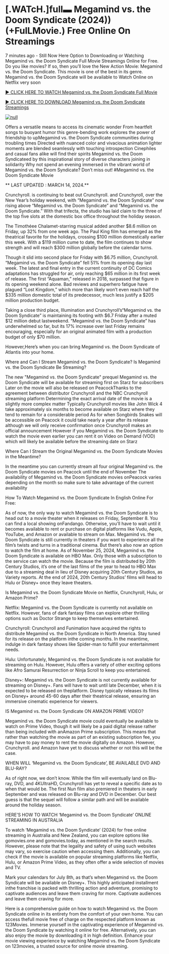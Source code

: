 <h1>[.WATcH.]full▬ Megamind vs. the Doom Syndicate (2024)) (+FulLMovie.) Free Online On Streamings</h1>

7 minutes ago - Still Now Here Option to Downloading or Watching Megamind vs. the Doom Syndicate Full Movie Streamings Online for Free. Do you like movies? If so, then you’ll love the New Action Movie: Megamind vs. the Doom Syndicate. This movie is one of the best in its genre. Megamind vs. the Doom Syndicate will be available to Watch Online on Netflix very soon</p>
<p dir="auto"><a href="https://cutt.ly/Zw0KlVX4" rel="nofollow">► CLICK HERE TO WATCH Megamind vs. the Doom Syndicate Full Movie</a></p>
<p dir="auto"><a href="https://cutt.ly/Zw0KlVX4" rel="nofollow">► CLICK HERE TO DOWNLOAD Megamind vs. the Doom Syndicate Streamings</a></p>
<p dir="auto"><a href="https://cutt.ly/Zw0KlVX4" rel="nofollow"><img src="https://camo.githubusercontent.com/abb2148613ed2c31b6fd5c164e6a142c9074d86e9468c674b26300adbf87c7f7/68747470733a2f2f7374617469632e7769787374617469632e636f6d2f6d656469612f3835356132355f30343362356162656234616534643335616330303331393865376665353665647e6d76322e676966" alt="null" style="max-width: 100%;"></a>
      <span>
        <a href="https://cutt.ly/Zw0KlVX4" rel="nofollow">
</a></span></p><p dir="auto">Offers a versatile means to access its cinematic wonder From heartfelt songs to buoyant humor this genre-bending work explores the power of friendship to upMegamind vs. the Doom Syndicate communities during troubling times Directed with nuanced color and vivacious animation lighter moments are blended seamlessly with touching introspection Cinephiles and casual fans alike will find their spirits Megamind vs. the Doom Syndicateed by this inspirational story of diverse characters joining in solidarity Why not spend an evening immersed in the vibrant world of Megamind vs. the Doom Syndicate? Don’t miss out! #Megamind vs. the Doom Syndicate Movie</p>
<p dir="auto">** LAST UPDATED : MARCH 14, 2024.**</p>
<p dir="auto">Crunchyroll. is continuing to beat out Crunchyroll. and Crunchyroll, over the New Year’s holiday weekend, with “Megamind vs. the Doom Syndicate” now rising above “Megamind vs. the Doom Syndicate” and “Megamind vs. the Doom Syndicate.” With that trifecta, the studio has laid claim to the three of the top five slots at the domestic box office throughout the holiday season.</p>
<p dir="auto">The Timothéee Chalamet-starring musical added another $8.6 million on Friday, up 32% from one week ago. The Paul King film has emerged as the theatrical favorite for the holidays, crossing $100 million domestically earlier this week. With a $119 million cume to date, the film continues to show strength and will reach $300 million globally before the calendar turns.</p>

<p dir="auto">Though it slid into second place for Friday with $6.75 million, Crunchyroll. “Megamind vs. the Doom Syndicate” fell 51% from its opening day last week. The latest and final entry in the current continuity of DC Comics adaptations has struggled for air, only reaching $65 million in its first week of release. The first “Aquaman,” released in 2018, surpassed that figure in its opening weekend alone. Bad reviews and superhero fatigue have plagued “Lost Kingdom,” which more than likely won’t even reach half the $335 million domestic total of its predecessor, much less justify a $205 million production budget.</p>
<p dir="auto">Taking a close third place, Illumination and Crunchyroll’s“Megamind vs. the Doom Syndicate” is maintaining its footing with $6.7 Friday after a muted $12 million debut lastweekend. “Megamind vs. the Doom Syndicate” has underwhelmed so far, but its 17% increase over last Friday remains encouraging, especially for an original animated film with a production budget of only $70 million.</p>
<p dir="auto">However,Here’s when you can bring Megamind vs. the Doom Syndicate of Atlantis into your home.</p>
<p dir="auto">Where and Can I Stream Megamind vs. the Doom Syndicate? Is Megamind vs. the Doom Syndicate Be Streaming?</p>
<p dir="auto">The new "Megamind vs. the Doom Syndicate" prequel Megamind vs. the Doom Syndicate will be available for streaming first on Starz for subscribers Later on the movie will also be released on PeacockThanks to the agreement between distributor Crunchyroll and the NBC Crunchyroll streaming platform Determining the exact arrival date of the movie is a slightly more complex matter Typically Crunchyroll movies like John Wick 4 take approximately six months to become available on Starz where they tend to remain for a considerable period As for when Songbirds Snakes will be accessible on Peacock it could take nearly a year after its release although we will only receive confirmation once Crunchyroll makes an official announcement However if you Megamind vs. the Doom Syndicate to watch the movie even earlier you can rent it on Video on Demand (VOD) which will likely be available before the streaming date on Starz</p>
<p dir="auto">Where Can I Stream the Original Megamind vs. the Doom Syndicate Movies in the Meantime?</p>
<p dir="auto">In the meantime you can currently stream all four original Megamind vs. the Doom Syndicate movies on Peacock until the end of November The availability of Megamind vs. the Doom Syndicate movies onPeacock varies depending on the month so make sure to take advantage of the current availability</p>
<p dir="auto">How To Watch Megamind vs. the Doom Syndicate In English Online For Free:</p>
<p dir="auto">As of now, the only way to watch Megamind vs. the Doom Syndicate is to head out to a movie theater when it releases on Friday, September 8. You can find a local showing onFandango. Otherwise, you’ll have to wait until it becomes available to rent or purchase on digital platforms like Vudu, Apple, YouTube, and Amazon or available to stream on Max. Megamind vs. the Doom Syndicate is still currently in theaters if you want to experience all the film’s twists and turns in a traditional cinema. But there’s also now an option to watch the film at home. As of November 25, 2024, Megamind vs. the Doom Syndicate is available on HBO Max. Only those with a subscription to the service can watch the movie. Because the film is distributed by 20th Century Studios, it’s one of the last films of the year to head to HBO Max due to a streaming deal in lieu of Disney acquiring 20th Century Studios, as Variety reports. At the end of 2024, 20th Century Studios’ films will head to Hulu or Disney+ once they leave theaters.</p>
<p dir="auto">Is Megamind vs. the Doom Syndicate Movie on Netflix, Crunchyroll, Hulu, or Amazon Prime?</p>
<p dir="auto">Netflix: Megamind vs. the Doom Syndicate is currently not available on Netflix. However, fans of dark fantasy films can explore other thrilling options such as Doctor Strange to keep themselves entertained.</p>
<p dir="auto">Crunchyroll: Crunchyroll and Funimation have acquired the rights to distribute Megamind vs. the Doom Syndicate in North America. Stay tuned for its release on the platform inthe coming months. In the meantime, indulge in dark fantasy shows like Spider-man to fulfill your entertainment needs.</p>
<p dir="auto">Hulu: Unfortunately, Megamind vs. the Doom Syndicate is not available for streaming on Hulu. However, Hulu offers a variety of other exciting options like Afro Samurai Resurrection or Ninja Scroll to keep you entertained.</p>
<p dir="auto">Disney+: Megamind vs. the Doom Syndicate is not currently available for streaming on Disney+. Fans will have to wait until late December, when it is expected to be released on theplatform. Disney typically releases its films on Disney+ around 45-60 days after their theatrical release, ensuring an immersive cinematic experience for viewers.</p>
<p dir="auto">IS Megamind vs. the Doom Syndicate ON AMAZON PRIME VIDEO?</p>
<p dir="auto">Megamind vs. the Doom Syndicate movie could eventually be available to watch on Prime Video, though it will likely be a paid digital release rather than being included with anAmazon Prime subscription. This means that rather than watching the movie as part of an existing subscription fee, you may have to pay money to rent the movie digitally on Amazon. However, Crunchyroll. and Amazon have yet to discuss whether or not this will be the case.</p>
<p dir="auto">WHEN WILL ‘Megamind vs. the Doom Syndicate’, BE AVAILABLE DVD AND BLU-RAY?</p>
<p dir="auto">As of right now, we don’t know. While the film will eventually land on Blu-ray, DVD, and 4KUltraHD, Crunchyroll has yet to reveal a specific date as to when that would be. The first Nun film also premiered in theaters in early September and was released on Blu-ray and DVD in December. Our best guess is that the sequel will follow a similar path and will be available around the holiday season.</p>
<p dir="auto">HERE’S HOW TO WATCH ‘Megamind vs. the Doom Syndicate’ ONLINE STREAMING IN AUSTRALIA</p>
<p dir="auto">To watch ‘Megamind vs. the Doom Syndicate’ (2024) for free online streaming in Australia and New Zealand, you can explore options like gomovies.one and gomovies.today, as mentioned in the search results. However, please note that the legality and safety of using such websites may vary, so exercise caution when accessing them. Additionally, you can check if the movie is available on popular streaming platforms like Netflix, Hulu, or Amazon Prime Video, as they often offer a wide selection of movies and TV.</p>
<p dir="auto">Mark your calendars for July 8th, as that’s when Megamind vs. the Doom Syndicate will be available on Disney+. This highly anticipated installment inthe franchise is packed with thrilling action and adventure, promising to captivate audiences and leave them craving for more. Captivate audiences and leave them craving for more.</p>
<p dir="auto">Here is a comprehensive guide on how to watch Megamind vs. the Doom Syndicate online in its entirety from the comfort of your own home. You can access thefull movie free of charge on the respected platform known as 123Movies. Immerse yourself in the captivating experience of Megamind vs. the Doom Syndicate by watching it online for free. Alternatively, you can also enjoy the movie by downloading it in high definition. Enhance your movie viewing experience by watching Megamind vs. the Doom Syndicate on 123movies, a trusted source for online movie streaming.</p>
</article>

